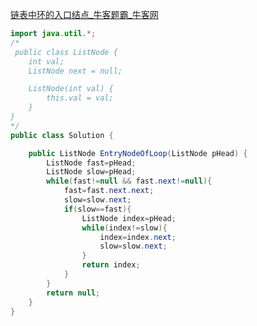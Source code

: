 [链表中环的入口结点_牛客题霸_牛客网](https://www.nowcoder.com/practice/253d2c59ec3e4bc68da16833f79a38e4?tpId=13&tqId=23449&sourceUrl=%2Fexam%2Foj%2Fta%3Fpage%3D1%26tpId%3D13%26type%3D13)
```java
import java.util.*;
/*
 public class ListNode {
    int val;
    ListNode next = null;

    ListNode(int val) {
        this.val = val;
    }
}
*/
public class Solution {

    public ListNode EntryNodeOfLoop(ListNode pHead) {
        ListNode fast=pHead;
        ListNode slow=pHead;
        while(fast!=null && fast.next!=null){
            fast=fast.next.next;
            slow=slow.next;
            if(slow==fast){
                ListNode index=pHead;
                while(index!=slow){
                    index=index.next;
                    slow=slow.next;
                }
                return index;
            }
        }
        return null;
    }
}

```